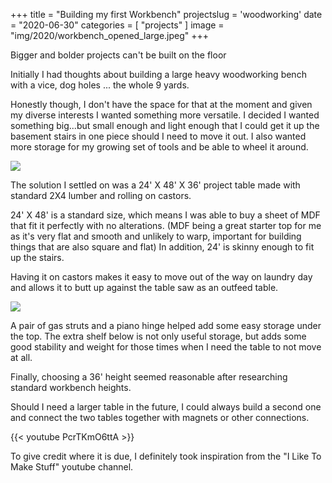 +++
title = "Building my first Workbench"
projectslug = 'woodworking'
date = "2020-06-30"
categories = [ "projects" ]
image = "img/2020/workbench_opened_large.jpeg"
+++

Bigger and bolder projects can't be built on the floor
<!--more-->

Initially I had thoughts about building a large heavy woodworking bench with a vice, dog holes ... the whole 9 yards.

Honestly though, I don't have the space for that at the moment and given my diverse interests I wanted something more versatile. I decided I wanted something big...but small enough and light enough that I could get it up the basement stairs in one piece should I need to move it out. I also wanted more storage for my growing set of tools and be able to wheel it around.

<div class="center">
  <img src="/img/2020/workbench_closed.jpeg"></br>
</div>

The solution I settled on was a 24' X 48' X 36' project table made with standard 2X4 lumber and rolling on castors.

24' X 48' is a standard size, which means I was able to buy a sheet of MDF that fit it perfectly with no alterations. (MDF being a great starter top for me as it's very flat and smooth and unlikely to warp, important for building things that are also square and flat) In addition, 24' is skinny enough to fit up the stairs.

Having it on castors makes it easy to move out of the way on laundry day and allows it to butt up against the table saw as an outfeed table.

<div class="center">
  <img src="/img/2020/workbench_opened.jpeg"></br>
</div>

A pair of gas struts and a piano hinge helped add some easy storage under the top. The extra shelf below is not only useful storage, but adds some good stability and weight for those times when I need the table to not move at all.

Finally, choosing a 36' height seemed reasonable after researching standard workbench heights. 

Should I need a larger table in the future, I could always build a second one and connect the two tables together with magnets or other connections.



{{< youtube PcrTKmO6ttA >}}

To give credit where it is due, I definitely took inspiration from the "I Like To Make Stuff" youtube channel.
